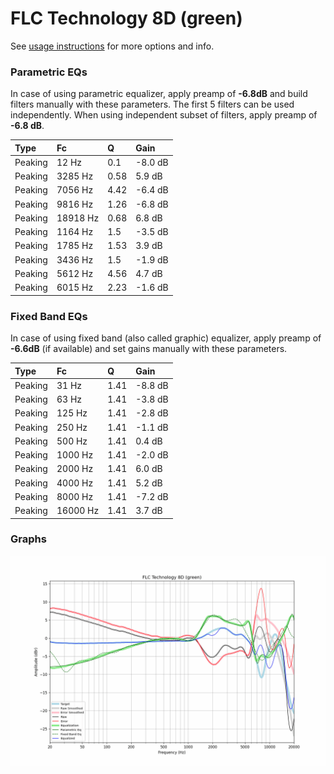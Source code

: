 # FLC Technology 8D (green)
See [usage instructions](https://github.com/jaakkopasanen/AutoEq#usage) for more options and info.

### Parametric EQs
In case of using parametric equalizer, apply preamp of **-6.8dB** and build filters manually
with these parameters. The first 5 filters can be used independently.
When using independent subset of filters, apply preamp of **-6.8 dB**.

| Type    | Fc       |    Q | Gain    |
|:--------|:---------|:-----|:--------|
| Peaking | 12 Hz    | 0.1  | -8.0 dB |
| Peaking | 3285 Hz  | 0.58 | 5.9 dB  |
| Peaking | 7056 Hz  | 4.42 | -6.4 dB |
| Peaking | 9816 Hz  | 1.26 | -6.8 dB |
| Peaking | 18918 Hz | 0.68 | 6.8 dB  |
| Peaking | 1164 Hz  | 1.5  | -3.5 dB |
| Peaking | 1785 Hz  | 1.53 | 3.9 dB  |
| Peaking | 3436 Hz  | 1.5  | -1.9 dB |
| Peaking | 5612 Hz  | 4.56 | 4.7 dB  |
| Peaking | 6015 Hz  | 2.23 | -1.6 dB |

### Fixed Band EQs
In case of using fixed band (also called graphic) equalizer, apply preamp of **-6.6dB**
(if available) and set gains manually with these parameters.

| Type    | Fc       |    Q | Gain    |
|:--------|:---------|:-----|:--------|
| Peaking | 31 Hz    | 1.41 | -8.8 dB |
| Peaking | 63 Hz    | 1.41 | -3.8 dB |
| Peaking | 125 Hz   | 1.41 | -2.8 dB |
| Peaking | 250 Hz   | 1.41 | -1.1 dB |
| Peaking | 500 Hz   | 1.41 | 0.4 dB  |
| Peaking | 1000 Hz  | 1.41 | -2.0 dB |
| Peaking | 2000 Hz  | 1.41 | 6.0 dB  |
| Peaking | 4000 Hz  | 1.41 | 5.2 dB  |
| Peaking | 8000 Hz  | 1.41 | -7.2 dB |
| Peaking | 16000 Hz | 1.41 | 3.7 dB  |

### Graphs
![](./FLC%20Technology%208D%20(green).png)